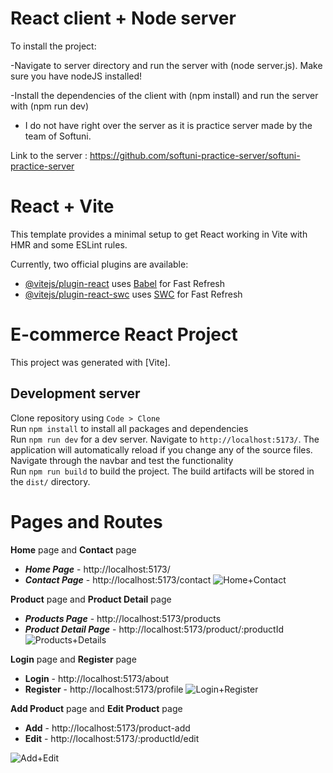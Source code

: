 # React client + Node server

To install the project:

-Navigate to server directory and run the server with (node server.js). Make sure you have nodeJS installed!

-Install the dependencies of the client with (npm install) and run the server with (npm run dev)

- I do not have right over the server as it is practice server made by the team of Softuni.

Link to the server : https://github.com/softuni-practice-server/softuni-practice-server

# React + Vite

This template provides a minimal setup to get React working in Vite with HMR and some ESLint rules.

Currently, two official plugins are available:

- [@vitejs/plugin-react](https://github.com/vitejs/vite-plugin-react/blob/main/packages/plugin-react/README.md) uses [Babel](https://babeljs.io/) for Fast Refresh
- [@vitejs/plugin-react-swc](https://github.com/vitejs/vite-plugin-react-swc) uses [SWC](https://swc.rs/) for Fast Refresh

# E-commerce React Project

This project was generated with [Vite].

## Development server

Clone repository using `Code > Clone`
\
Run `npm install` to install all packages and dependencies
\
Run `npm run dev` for a dev server. Navigate to `http://localhost:5173/`. The application will automatically reload if you change any of the source files.
\
Navigate through the navbar and test the functionality
\
Run `npm run build` to build the project. The build artifacts will be stored in the `dist/` directory.

# Pages and Routes

**Home** page and **Contact** page

- **_Home Page_** - http://localhost:5173/
- **_Contact Page_** - http://localhost:5173/contact
  ![Home+Contact](https://github.com/user-attachments/assets/9f7cc59c-6e47-460b-9dec-554ca1b80f2e)

**Product** page and **Product Detail** page

- **_Products Page_** - http://localhost:5173/products
- **_Product Detail Page_** - http://localhost:5173/product/:productId
  ![Products+Details](https://github.com/user-attachments/assets/6dfddc0c-f985-43a2-8139-f190add953cf)

**Login** page and **Register** page

- **Login** - http://localhost:5173/about
- **Register** - http://localhost:5173/profile
  ![Login+Register](https://github.com/user-attachments/assets/6a4687ae-cb3a-40b7-8a1e-3015a0250c46)

**Add Product** page and **Edit Product** page

- **Add** - http://localhost:5173/product-add
- **Edit** - http://localhost:5173/:productId/edit

![Add+Edit](https://github.com/user-attachments/assets/981a11d0-e38a-478e-b74d-054ae97ecea8)
